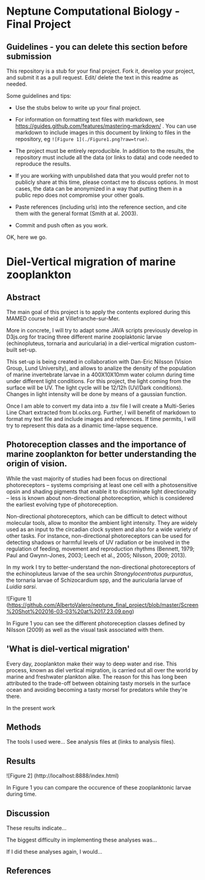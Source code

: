 # Neptune Computational Biology - Final Project

## Guidelines - you can delete this section before submission

This repository is a stub for your final project. Fork it, develop your project, and submit it as a pull request. Edit/ delete the text in this readme as needed.

Some guidelines and tips:

- Use the stubs below to write up your final project.

- For information on formatting text files with markdown, see https://guides.github.com/features/mastering-markdown/ . You can use markdown to include images in this document by linking to files in the repository, eg `![Figure 1](./Figure1.png?raw=true)`.

- The project must be entirely reproducible. In addition to the results, the repository must include all the data (or links to data) and code needed to reproduce the results.

- If you are working with unpublished data that you would prefer not to publicly share at this time, please contact me to discuss options. In most cases, the data can be anonymized in a way that putting them in a public repo does not compromise your other goals.

- Paste references (including urls) into the reference section, and cite them with the general format (Smith at al. 2003).

- Commit and push often as you work.

OK, here we go.

# Diel-Vertical migration of marine zooplankton

## Abstract

The main goal of this project is to apply the contents explored during this MAMED course held at Villefranche-sur-Mer. 

More in concrete, I will try to adapt some JAVA scripts previously develop in D3js.org for tracing three different marine zooplaktonic larvae (echinopluteus, tornaria and auricularia) in a diel-vertical migration custom-built set-up. 

This set-up is being created in collaboration with Dan-Eric Nilsson (Vision Group, Lund University), and allows to analize the density of the population of marine invertebrate larvae in a 400X10X10mm water column during time under different light conditions. For this project, the light coming from the surface will be UV. The light cycle will be 12/12h (UV/Dark conditions). Changes in light intensity will be done by means of a gaussian function.

Once I am able to convert my data into a .tsv file I will create a Multi-Series Line Chart extracted from bl.ocks.org. Further, I will benefit of markdown to format my text file and include images and references. If time permits, I will try to represent this data as a dinamic time-lapse sequence.

## Photoreception classes and the importance of marine zooplankton for better understanding the origin of vision.

While the vast majority of studies had been focus on directional photoreceptors – systems comprising at least one cell with a photosensitive opsin and shading pigments that enable it to discriminate light directionality – less is known about non-directional photoreception, which is considered the earliest evolving type of photoreception. 

Non-directional photoreceptors, which can be difficult to detect without molecular tools, allow to monitor the ambient light intensity. They are widely used as an input to the circadian clock system and also for a wide variety of other tasks. For instance, non-directional photoreceptors can be used for detecting shadows or harmful levels of UV radiation or be involved in the regulation of feeding, movement and reproduction rhythms (Bennett, 1979; Paul and Gwynn-Jones, 2003; Leech et al., 2005; Nilsson, 2009; 2013).

In my work I try to better-understand the non-directional photoreceptors of the echinopluteus larvae of the sea urchin *Strongylocentrotus purpuratus*, the tornaria larvae of Schizocardium spp, and the auricularia larvae of *Luidia sarsi*.

![Figure 1] (https://github.com/AlbertoValero/neptune_final_project/blob/master/Screen%20Shot%202016-03-03%20at%2017.23.09.png)

In Figure 1 you can see the different photoreception classes defined by Nilsson (2009) as well as the visual task associated with them.

## 'What is diel-vertical migration'

Every day, zooplankton make their way to deep water and rise. This process, known as diel vertical migration, is carried out all over the world by marine and freshwater plankton alike. The reason for this has long been attributed to the trade-off between obtaining tasty morsels in the surface ocean and avoiding becoming a tasty morsel for predators while they're there.

In the present work

## Methods

The tools I used were... See analysis files at (links to analysis files).

## Results

![Figure 2] (http://localhost:8888/index.html)

In Figure 1 you can compare the occurence of these zooplanktonic larvae during time.

## Discussion

These results indicate...

The biggest difficulty in implementing these analyses was...

If I did these analyses again, I would...

## References


